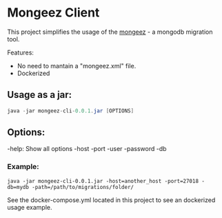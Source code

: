 # Mongeez Client

This project simplifies the usage of the [mongeez](https://github.com/mongeez/mongeez) - a mongodb migration tool.

Features:

- No need to mantain a "mongeez.xml" file.
- Dockerized

## Usage as a jar:

```java 
java -jar mongeez-cli-0.0.1.jar [OPTIONS]
```

## Options:

-help: Show all options
-host
-port
-user
-password
-db

### Example:
`java -jar mongeez-cli-0.0.1.jar -host=another_host -port=27018 -db=mydb -path=/path/to/migrations/folder/`

See the docker-compose.yml located in this project to see an dockerized usage example.
